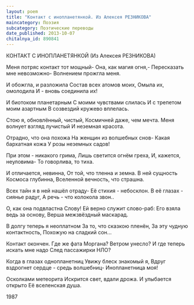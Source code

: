```yaml
---
layout: poem
title: "Контакт с инопланетянкой. Из Алексея РЕЗНИКОВА"
maincategory: Поэзия
subcategory: Поэтические переводы
date_published: 2013-10-07
chitalnya_id: 890841
---
```




КОНТАКТ С ИНОПЛАНЕТЯНКОЙ
(Из Алексея РЕЗНИКОВА)

Меня потряс контакт тот мощный-
Она, как магия огня,-
Пересказать мне невозможно-
Волнением прожгла меня.

И обожгла, и разложила
Состав всех атомов моих,
Омыла их, омолодила
И - вновь соединила их!

И биотоком планетарным
С моими чувствами слилась
И с трепетом моим азартным
В созвездий кружево вплелась.

Стою я, обновлённый, чистый,
Космичней даже, чем мечта.
Меня волнует взгляд лучистый
И неземная красота.

Отрадно, что она похожа
На женщин из волшебных снов-
Какая бархатная кожа
У розы неземных садов!

При этом - никакого грима,
Лишь светится огнём греха,
И, кажется, неуловима-
То говорлива, то тиха.

И отличается, невинна,
От той, что тленна и земна.
В ней сущность Космоса глубинна,
Вселенной вечность, что страшна.

Всех тайн я в ней нашёл отраду-
Её стихия - небосклон.
В её глазах - сиянье радуг,
А речь - что колокола звон..

О, как она подвластна Слову!
Ей верно служит слово-раб:
Его взяла ведь за основу,
Верша межзвёздный маскарад.

В долгу теперь я неоплатном
За то, что сказкою пленён,
За эту чудную контактность,
Похожую на сладкий сон...

Контакт окончен. Где же фата
Моргана? Ветром унесло?
И где теперь искать мне надо
След пассажирки НЛО?

Когда в глазах однопланетниц
Увижу блеск знакомый я,
Вдруг вздрогнет сердце - средь волшебниц-
Инопланетница моя!

Осколками метеорита
Искрится свет, вдали дрожа.
И улыбается открыто
Её вселенская душа.

1987






